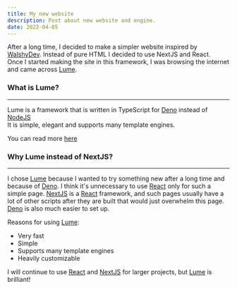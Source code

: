 ```yaml
---
title: My new website
description: Post about new website and engine.
date: 2022-04-05
---
```


After a long time, I decided to make a simpler website inspired by
[WalshyDev](https://walshy.dev/). Instead of pure HTML I decided to use NextJS
and React.\
Once I started making the site in this framework, I was browsing the internet
and came across [Lume](https://lume.land).

### What is Lume?

---

Lume is a framework that is written in TypeScript for [Deno](https://deno.land)
instead of [NodeJS](https://nodejs.org)\
It is simple, elegant and supports many template engines.

You can read more [here](https://lume.land)

### Why Lume instead of NextJS?

---

I chose [Lume](https://lume.land) because I wanted to try something new after a
long time and because of [Deno](https://deno.land). I think it's unnecessary to
use [React](https://reactjs.org/) only for such a simple page.
[NextJS](https://nextjs.org) is a [React](https://reactjs.org/) framework, and
such pages usually have a lot of other scripts after they are built that would
just overwhelm this page. [Deno](https://deno.land) is also much easier to set
up.

Reasons for using [Lume](https://lume.land):

- Very fast
- Simple
- Supports many template engines
- Heavily customizable

I will continue to use [React](https://reactjs.org/) and
[NextJS](https://nextjs.org) for larger projects, but [Lume](https://lume.land)
is brilliant!
